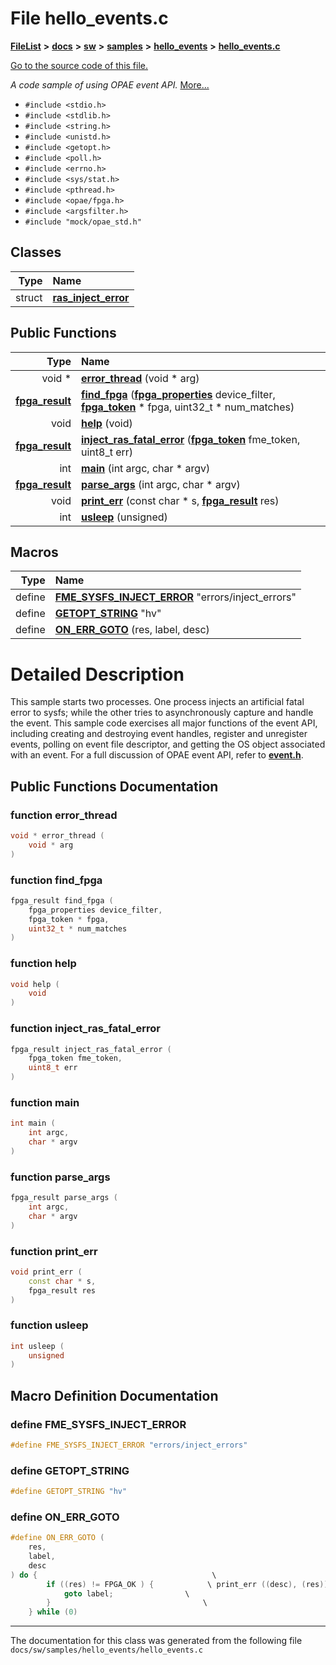 
# File hello\_events.c



[**FileList**](files.md) **>** [**docs**](dir_49e56c817e5e54854c35e136979f97ca.md) **>** [**sw**](dir_55721a669a8e0900d975c02921addb49.md) **>** [**samples**](dir_9a6968a8846ef48cff617fcd6355d7b4.md) **>** [**hello\_events**](dir_d66a8e4b979fa79493bebe26e2602d2b.md) **>** [**hello\_events.c**](hello__events_8c.md)

[Go to the source code of this file.](hello__events_8c_source.md)

_A code sample of using OPAE event API._ [More...](#detailed-description)

* `#include <stdio.h>`
* `#include <stdlib.h>`
* `#include <string.h>`
* `#include <unistd.h>`
* `#include <getopt.h>`
* `#include <poll.h>`
* `#include <errno.h>`
* `#include <sys/stat.h>`
* `#include <pthread.h>`
* `#include <opae/fpga.h>`
* `#include <argsfilter.h>`
* `#include "mock/opae_std.h"`










## Classes

| Type | Name |
| ---: | :--- |
| struct | [**ras\_inject\_error**](structras__inject__error.md) <br> |





## Public Functions

| Type | Name |
| ---: | :--- |
|  void \* | [**error\_thread**](#function-error_thread) (void \* arg) <br> |
|  [**fpga\_result**](types__enum_8h.md#enum-fpga_result) | [**find\_fpga**](#function-find_fpga) ([**fpga\_properties**](types_8h.md#typedef-fpga_properties) device\_filter, [**fpga\_token**](types_8h.md#typedef-fpga_token) \* fpga, uint32\_t \* num\_matches) <br> |
|  void | [**help**](#function-help) (void) <br> |
|  [**fpga\_result**](types__enum_8h.md#enum-fpga_result) | [**inject\_ras\_fatal\_error**](#function-inject_ras_fatal_error) ([**fpga\_token**](types_8h.md#typedef-fpga_token) fme\_token, uint8\_t err) <br> |
|  int | [**main**](#function-main) (int argc, char \* argv) <br> |
|  [**fpga\_result**](types__enum_8h.md#enum-fpga_result) | [**parse\_args**](#function-parse_args) (int argc, char \* argv) <br> |
|  void | [**print\_err**](#function-print_err) (const char \* s, [**fpga\_result**](types__enum_8h.md#enum-fpga_result) res) <br> |
|  int | [**usleep**](#function-usleep) (unsigned) <br> |







## Macros

| Type | Name |
| ---: | :--- |
| define  | [**FME\_SYSFS\_INJECT\_ERROR**](hello__events_8c.md#define-fme_sysfs_inject_error)  "errors/inject\_errors"<br> |
| define  | [**GETOPT\_STRING**](hello__events_8c.md#define-getopt_string)  "hv"<br> |
| define  | [**ON\_ERR\_GOTO**](hello__events_8c.md#define-on_err_goto) (res, label, desc) <br> |

# Detailed Description


This sample starts two processes. One process injects an artificial fatal error to sysfs; while the other tries to asynchronously capture and handle the event. This sample code exercises all major functions of the event API, including creating and destroying event handles, register and unregister events, polling on event file descriptor, and getting the OS object associated with an event. For a full discussion of OPAE event API, refer to [**event.h**](event_8h.md). 


    
## Public Functions Documentation


### function error\_thread 

```C++
void * error_thread (
    void * arg
) 
```




### function find\_fpga 

```C++
fpga_result find_fpga (
    fpga_properties device_filter,
    fpga_token * fpga,
    uint32_t * num_matches
) 
```




### function help 

```C++
void help (
    void
) 
```




### function inject\_ras\_fatal\_error 

```C++
fpga_result inject_ras_fatal_error (
    fpga_token fme_token,
    uint8_t err
) 
```




### function main 

```C++
int main (
    int argc,
    char * argv
) 
```




### function parse\_args 

```C++
fpga_result parse_args (
    int argc,
    char * argv
) 
```




### function print\_err 

```C++
void print_err (
    const char * s,
    fpga_result res
) 
```




### function usleep 

```C++
int usleep (
    unsigned
) 
```



## Macro Definition Documentation



### define FME\_SYSFS\_INJECT\_ERROR 

```C++
#define FME_SYSFS_INJECT_ERROR "errors/inject_errors"
```




### define GETOPT\_STRING 

```C++
#define GETOPT_STRING "hv"
```




### define ON\_ERR\_GOTO 

```C++
#define ON_ERR_GOTO (
    res,
    label,
    desc
) do {                                       \
		if ((res) != FPGA_OK ) {            \ print_err ((desc), (res));  \
			goto label;                \
		}                                  \
	} while (0)
```




------------------------------
The documentation for this class was generated from the following file `docs/sw/samples/hello_events/hello_events.c`
